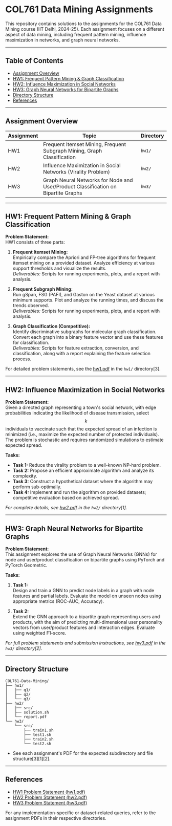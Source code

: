 # COL761 Data Mining Assignments

This repository contains solutions to the assignments for the COL761 Data Mining course (IIT Delhi, 2024-25). Each assignment focuses on a different aspect of data mining, including frequent pattern mining, influence maximization in networks, and graph neural networks.

---

## Table of Contents

- [Assignment Overview](#assignment-overview)
- [HW1: Frequent Pattern Mining & Graph Classification](#hw1-frequent-pattern-mining--graph-classification)
- [HW2: Influence Maximization in Social Networks](#hw2-influence-maximization-in-social-networks)
- [HW3: Graph Neural Networks for Bipartite Graphs](#hw3-graph-neural-networks-for-bipartite-graphs)
- [Directory Structure](#directory-structure)
- [References](#references)

---

## Assignment Overview

| Assignment | Topic                                                                                       | Directory |
|------------|--------------------------------------------------------------------------------------------|-----------|
| HW1        | Frequent Itemset Mining, Frequent Subgraph Mining, Graph Classification                    | `hw1/`    |
| HW2        | Influence Maximization in Social Networks (Virality Problem)                               | `hw2/`    |
| HW3        | Graph Neural Networks for Node and User/Product Classification on Bipartite Graphs         | `hw3/`    |

---

## HW1: Frequent Pattern Mining & Graph Classification

**Problem Statement:**  
HW1 consists of three parts:

1. **Frequent Itemset Mining:**  
   Empirically compare the Apriori and FP-tree algorithms for frequent itemset mining on a provided dataset. Analyze efficiency at various support thresholds and visualize the results.  
   *Deliverables:* Scripts for running experiments, plots, and a report with analysis.

2. **Frequent Subgraph Mining:**  
   Run gSpan, FSG (PAFI), and Gaston on the Yeast dataset at various minimum supports. Plot and analyze the running times, and discuss the trends observed.  
   *Deliverables:* Scripts for running experiments, plots, and a report with analysis.

3. **Graph Classification (Competitive):**  
   Identify discriminative subgraphs for molecular graph classification. Convert each graph into a binary feature vector and use these features for classification.  
   *Deliverables:* Scripts for feature extraction, conversion, and classification, along with a report explaining the feature selection process.

For detailed problem statements, see the [hw1.pdf](hw1.pdf) in the `hw1/` directory[3].

---

## HW2: Influence Maximization in Social Networks

**Problem Statement:**  
Given a directed graph representing a town's social network, with edge probabilities indicating the likelihood of disease transmission, select $$ k $$ individuals to vaccinate such that the expected spread of an infection is minimized (i.e., maximize the expected number of protected individuals). The problem is stochastic and requires randomized simulations to estimate expected spread.

**Tasks:**
- **Task 1:** Reduce the virality problem to a well-known NP-hard problem.
- **Task 2:** Propose an efficient approximate algorithm and analyze its complexity.
- **Task 3:** Construct a hypothetical dataset where the algorithm may perform sub-optimally.
- **Task 4:** Implement and run the algorithm on provided datasets; competitive evaluation based on achieved spread.

*For complete details, see [hw2.pdf](hw2.pdf) in the `hw2/` directory[1].*

---

## HW3: Graph Neural Networks for Bipartite Graphs

**Problem Statement:**  
This assignment explores the use of Graph Neural Networks (GNNs) for node and user/product classification on bipartite graphs using PyTorch and PyTorch Geometric.

**Tasks:**
1. **Task 1:**  
   Design and train a GNN to predict node labels in a graph with node features and partial labels. Evaluate the model on unseen nodes using appropriate metrics (ROC-AUC, Accuracy).

2. **Task 2:**  
   Extend the GNN approach to a bipartite graph representing users and products, with the aim of predicting multi-dimensional user personality vectors from user/product features and interaction edges. Evaluate using weighted F1-score.

*For full problem statements and submission instructions, see [hw3.pdf](hw3.pdf) in the `hw3/` directory[2].*

---

## Directory Structure

```
COL761-Data-Mining/
├── hw1/
│   ├── q1/
│   ├── q2/
│   └── q3/
├── hw2/
│   ├── src/
│   ├── solution.sh
│   └── report.pdf
└── hw3/
    └── src/
        ├── train1.sh
        ├── test1.sh
        ├── train2.sh
        └── test2.sh
```

- See each assignment's PDF for the expected subdirectory and file structure[3][1][2].

---

## References

- [HW1 Problem Statement (hw1.pdf)](hw1.pdf)
- [HW2 Problem Statement (hw2.pdf)](hw2.pdf)
- [HW3 Problem Statement (hw3.pdf)](hw3.pdf)

For any implementation-specific or dataset-related queries, refer to the assignment PDFs in their respective directories.
